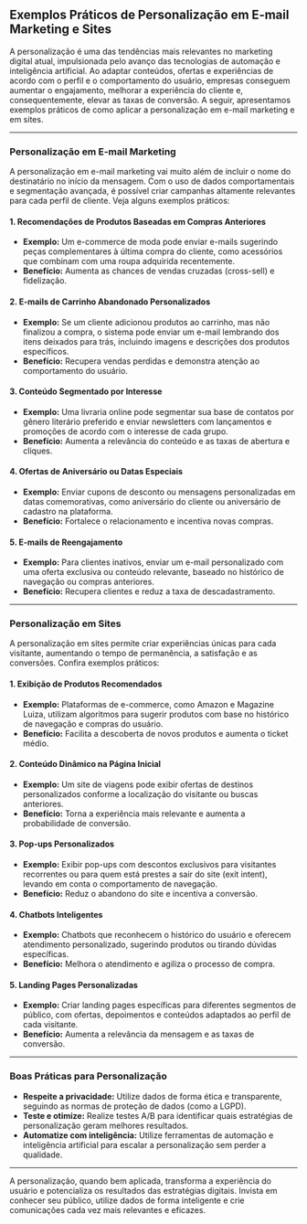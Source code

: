 
## Exemplos Práticos de Personalização em E-mail Marketing e Sites

A personalização é uma das tendências mais relevantes no marketing digital atual, impulsionada pelo avanço das tecnologias de automação e inteligência artificial. Ao adaptar conteúdos, ofertas e experiências de acordo com o perfil e o comportamento do usuário, empresas conseguem aumentar o engajamento, melhorar a experiência do cliente e, consequentemente, elevar as taxas de conversão. A seguir, apresentamos exemplos práticos de como aplicar a personalização em e-mail marketing e em sites.

---

### Personalização em E-mail Marketing

A personalização em e-mail marketing vai muito além de incluir o nome do destinatário no início da mensagem. Com o uso de dados comportamentais e segmentação avançada, é possível criar campanhas altamente relevantes para cada perfil de cliente. Veja alguns exemplos práticos:

#### 1. **Recomendações de Produtos Baseadas em Compras Anteriores**
- **Exemplo:** Um e-commerce de moda pode enviar e-mails sugerindo peças complementares à última compra do cliente, como acessórios que combinam com uma roupa adquirida recentemente.
- **Benefício:** Aumenta as chances de vendas cruzadas (cross-sell) e fidelização.

#### 2. **E-mails de Carrinho Abandonado Personalizados**
- **Exemplo:** Se um cliente adicionou produtos ao carrinho, mas não finalizou a compra, o sistema pode enviar um e-mail lembrando dos itens deixados para trás, incluindo imagens e descrições dos produtos específicos.
- **Benefício:** Recupera vendas perdidas e demonstra atenção ao comportamento do usuário.

#### 3. **Conteúdo Segmentado por Interesse**
- **Exemplo:** Uma livraria online pode segmentar sua base de contatos por gênero literário preferido e enviar newsletters com lançamentos e promoções de acordo com o interesse de cada grupo.
- **Benefício:** Aumenta a relevância do conteúdo e as taxas de abertura e cliques.

#### 4. **Ofertas de Aniversário ou Datas Especiais**
- **Exemplo:** Enviar cupons de desconto ou mensagens personalizadas em datas comemorativas, como aniversário do cliente ou aniversário de cadastro na plataforma.
- **Benefício:** Fortalece o relacionamento e incentiva novas compras.

#### 5. **E-mails de Reengajamento**
- **Exemplo:** Para clientes inativos, enviar um e-mail personalizado com uma oferta exclusiva ou conteúdo relevante, baseado no histórico de navegação ou compras anteriores.
- **Benefício:** Recupera clientes e reduz a taxa de descadastramento.

---

### Personalização em Sites

A personalização em sites permite criar experiências únicas para cada visitante, aumentando o tempo de permanência, a satisfação e as conversões. Confira exemplos práticos:

#### 1. **Exibição de Produtos Recomendados**
- **Exemplo:** Plataformas de e-commerce, como Amazon e Magazine Luiza, utilizam algoritmos para sugerir produtos com base no histórico de navegação e compras do usuário.
- **Benefício:** Facilita a descoberta de novos produtos e aumenta o ticket médio.

#### 2. **Conteúdo Dinâmico na Página Inicial**
- **Exemplo:** Um site de viagens pode exibir ofertas de destinos personalizados conforme a localização do visitante ou buscas anteriores.
- **Benefício:** Torna a experiência mais relevante e aumenta a probabilidade de conversão.

#### 3. **Pop-ups Personalizados**
- **Exemplo:** Exibir pop-ups com descontos exclusivos para visitantes recorrentes ou para quem está prestes a sair do site (exit intent), levando em conta o comportamento de navegação.
- **Benefício:** Reduz o abandono do site e incentiva a conversão.

#### 4. **Chatbots Inteligentes**
- **Exemplo:** Chatbots que reconhecem o histórico do usuário e oferecem atendimento personalizado, sugerindo produtos ou tirando dúvidas específicas.
- **Benefício:** Melhora o atendimento e agiliza o processo de compra.

#### 5. **Landing Pages Personalizadas**
- **Exemplo:** Criar landing pages específicas para diferentes segmentos de público, com ofertas, depoimentos e conteúdos adaptados ao perfil de cada visitante.
- **Benefício:** Aumenta a relevância da mensagem e as taxas de conversão.

---

### Boas Práticas para Personalização

- **Respeite a privacidade:** Utilize dados de forma ética e transparente, seguindo as normas de proteção de dados (como a LGPD).
- **Teste e otimize:** Realize testes A/B para identificar quais estratégias de personalização geram melhores resultados.
- **Automatize com inteligência:** Utilize ferramentas de automação e inteligência artificial para escalar a personalização sem perder a qualidade.

---

A personalização, quando bem aplicada, transforma a experiência do usuário e potencializa os resultados das estratégias digitais. Invista em conhecer seu público, utilize dados de forma inteligente e crie comunicações cada vez mais relevantes e eficazes.
```